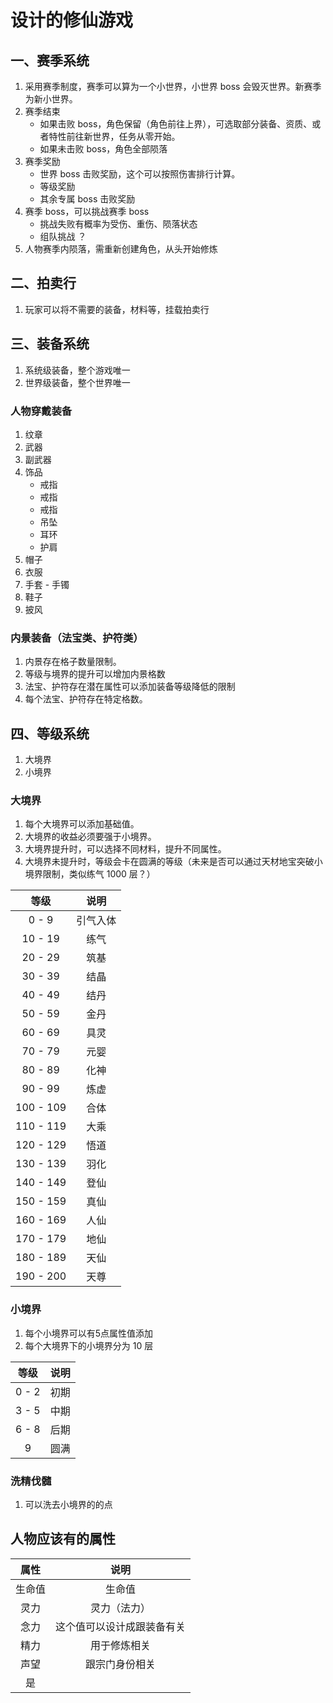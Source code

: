 # 设计的修仙游戏

## 一、赛季系统

1. 采用赛季制度，赛季可以算为一个小世界，小世界 boss 会毁灭世界。新赛季为新小世界。
2. 赛季结束
    - 如果击败 boss，角色保留（角色前往上界），可选取部分装备、资质、或者特性前往新世界，任务从零开始。
    - 如果未击败 boss，角色全部陨落
3. 赛季奖励
    - 世界 boss 击败奖励，这个可以按照伤害排行计算。
    - 等级奖励
    - 其余专属 boss 击败奖励
4. 赛季 boss，可以挑战赛季 boss
    - 挑战失败有概率为受伤、重伤、陨落状态
    - 组队挑战 ？
5. 人物赛季内陨落，需重新创建角色，从头开始修炼

## 二、拍卖行

1. 玩家可以将不需要的装备，材料等，挂载拍卖行

## 三、装备系统

1. 系统级装备，整个游戏唯一
2. 世界级装备，整个世界唯一

### 人物穿戴装备

1. 纹章
2. 武器
3. 副武器
4. 饰品
    - 戒指
    - 戒指
    - 戒指
    - 吊坠
    - 耳环
    - 护肩
5. 帽子
6. 衣服
7. 手套 - 手镯
8. 鞋子
9. 披风

### 内景装备（法宝类、护符类）

1. 内景存在格子数量限制。
2. 等级与境界的提升可以增加内景格数
3. 法宝、护符存在潜在属性可以添加装备等级降低的限制
4. 每个法宝、护符存在特定格数。

## 四、等级系统

1. 大境界
2. 小境界

### 大境界

1. 每个大境界可以添加基础值。
2. 大境界的收益必须要强于小境界。
3. 大境界提升时，可以选择不同材料，提升不同属性。
4. 大境界未提升时，等级会卡在圆满的等级（未来是否可以通过天材地宝突破小境界限制，类似练气 1000 层？）

|    等级     |  说明  |
|:---------:|:----:|
|   0 - 9   | 引气入体 |
|  10 - 19  |  练气  |
|  20 - 29  |  筑基  |
|  30 - 39  |  结晶  |
|  40 - 49  |  结丹  |
|  50 - 59  |  金丹  |
|  60 - 69  |  具灵  |
|  70 - 79  |  元婴  |
|  80 - 89  |  化神  |
|  90 - 99  |  炼虚  |
| 100 - 109 |  合体  |
| 110 - 119 |  大乘  |
| 120 - 129 |  悟道  |
| 130 - 139 |  羽化  |
| 140 - 149 |  登仙  |
| 150 - 159 |  真仙  |
| 160 - 169 |  人仙  |
| 170 - 179 |  地仙  |
| 180 - 189 |  天仙  |
| 190 - 200 |  天尊  |

### 小境界

1. 每个小境界可以有5点属性值添加
2. 每个大境界下的小境界分为 10 层

|  等级   | 说明 |
|:-----:|:--:|
| 0 - 2 | 初期 |
| 3 - 5 | 中期 |
| 6 - 8 | 后期 |
|   9   | 圆满 |

### 洗精伐髓

1. 可以洗去小境界的的点

## 人物应该有的属性

| 属性  |      说明       |
|:---:|:-------------:|
| 生命值 |      生命值      |
| 灵力  |    灵力（法力）     |
| 念力  | 这个值可以设计成跟装备有关 |
| 精力  |    用于修炼相关     |
| 声望  |    跟宗门身份相关    |
|  是  |               |
